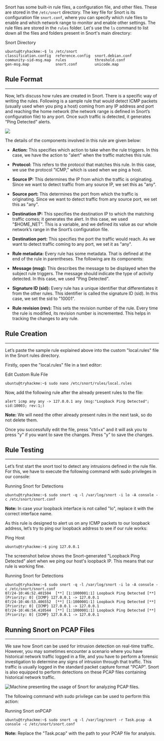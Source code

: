 
Snort has some built-in rule files, a configuration file, and other files. These are stored in the `/etc/snort` directory. The key file for Snort is its configuration file `snort.conf`, where you can specify which rule files to enable and which network range to monitor and enable other settings. The rule files are stored in the `rules` folder. Let's use the `ls` command to list down all the files and folders present in Snort's main directory:

Snort Directory
```shell-session
ubuntu@tryhackme:~$ ls /etc/snort
classification.config  reference.config  snort.debian.conf
community-sid-msg.map  rules             threshold.conf
gen-msg.map            snort.conf        unicode.map
```

## Rule Format
-----
Now, let’s discuss how rules are created in Snort. There is a specific way of writing the rules. Following is a sample rule that would detect ICMP packets (usually used when you ping a host) coming from any IP address and port and reaching the home network (the network range is defined in Snort’s configuration file) to any port. Once such traffic is detected, it generates “Ping Detected” alerts.

![](https://tryhackme-images.s3.amazonaws.com/user-uploads/6645aa8c024f7893371eb7ac/room-content/6645aa8c024f7893371eb7ac-1725532438800.png)  

The details of the components involved in this rule are given below:

- **Action:** This specifies which action to take when the rule triggers. In this case, we have the action to "alert" when the traffic matches this rule.
    
- **Protocol:** This refers to the protocol that matches this rule. In this case, we use the protocol "ICMP," which is used when we ping a host.
    
- **Source IP:** This determines the IP from which the traffic is originating. Since we want to detect traffic from any source IP, we set this as "any".
    
- **Source port:** This determines the port from which the traffic is originating. Since we want to detect traffic from any source port, we set this as "any".
    
- **Destination IP:** This specifies the destination IP to which the matching traffic comes; it generates the alert. In this case, we used "$HOME_NET". This is a variable, and we defined its value as our whole network’s range in the Snort’s configuration file.
    
- **Destination port:** This specifies the port the traffic would reach. As we want to detect traffic coming to any port, we set it as "any".
    
- **Rule metadata:** Every rule has some metadata. That is defined at the end of the rule in parentheses. The following are its components:
    

- **Message (msg):** This describes the message to be displayed when the subject rule triggers. The message should indicate the type of activity detected. In this case, we used "Ping Detected".
    
- **Signature ID (sid):** Every rule has a unique identifier that differentiates it from the other rules. This identifier is called the signature ID (sid). In this case, we set the sid to "10001".
    
- **Rule revision (rev):** This sets the revision number of the rule. Every time the rule is modified, its revision number is incremented. This helps in tracking the changes to any rule.
    

## Rule Creation
---
Let’s paste the sample rule explained above into the custom "local.rules" file in the Snort rules directory.

Firstly, open the "local.rules" file in a text editor:

Edit Custom Rule File

```shell-session
ubuntu@tryhackme:~$ sudo nano /etc/snort/rules/local.rules
```

Now, add the following rule after the already present rules to the file:

`alert icmp any any -> 127.0.0.1 any (msg:"Loopback Ping Detected"; sid:10003; rev:1;)`

**Note:** We will need the other already present rules in the next task, so do not delete them.

Once you successfully edit the file, press "ctrl+x" and it will ask you to press "y" if you want to save the changes. Press "y" to save the changes.

## Rule Testing
---
Let’s first start the snort tool to detect any intrusions defined in the rule file. For this, we have to execute the following command with sudo privileges in our console:

Running Snort for Detections

```shell-session
ubuntu@tryhackme:~$ sudo snort -q -l /var/log/snort -i lo -A console -c /etc/snort/snort.conf
```

**Note:** In case your loopback interface is not called "lo", replace it with the correct interface name. 

As this rule is designed to alert us on any ICMP packets to our loopback address, let’s try to ping our loopback address to see if our rule works:

Ping Host

```shell-session
ubuntu@tryhackme:~$ ping 127.0.0.1
```

The screenshot below shows the Snort-generated "Loopback Ping Detected" alert when we ping our host's loopback IP. This means that our rule is working fine.

Running Snort for Detections

```shell-session
ubuntu@tryhackme:~$ sudo snort -q -l /var/log/snort -i lo -A console -c /etc/snort/snort.conf
07/24-10:46:52.401504  [**] [1:1000001:1] Loopback Ping Detected [**] [Priority: 0] {ICMP} 127.0.0.1 -> 127.0.0.1
07/24-10:46:53.406552  [**] [1:1000001:1] Loopback Ping Detected [**] [Priority: 0] {ICMP} 127.0.0.1 -> 127.0.0.1
07/24-10:46:54.410544  [**] [1:1000001:1] Loopback Ping Detected [**] [Priority: 0] {ICMP} 127.0.0.1 -> 127.0.0.1
```

## Running Snort on PCAP Files
---
We saw how Snort can be used for intrusion detection on real-time traffic. However, you may sometimes encounter a scenario where you have historical network traffic logged in a file, and you have to perform a forensic investigation to determine any signs of intrusion through that traffic. This traffic is usually logged in the standard packet capture format "PCAP". Snort is also equipped to perform detections on these PCAP files containing historical network traffic.

![Machine presenting the usage of Snort for analyzing PCAP files.](https://tryhackme-images.s3.amazonaws.com/user-uploads/6645aa8c024f7893371eb7ac/room-content/6645aa8c024f7893371eb7ac-1723014181865.png)  

The following command with sudo privilege can be used to perform this action:

Running Snort onPCAP

```shell-session
ubuntu@tryhackme:~$ sudo snort -q -l /var/log/snort -r Task.pcap -A console -c /etc/snort/snort.conf
```

**Note:** Replace the "Task.pcap" with the path to your PCAP file for analysis.




